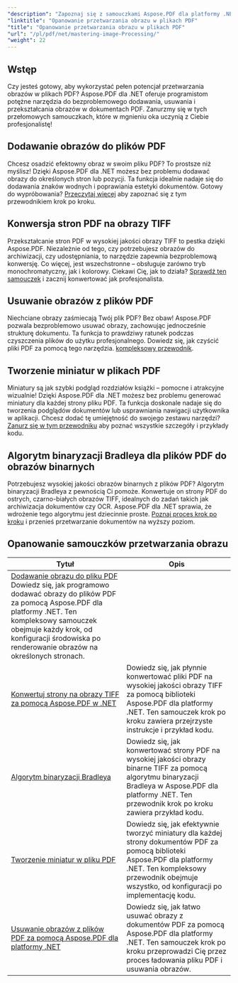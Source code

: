 ```yaml
---
"description": "Zapoznaj się z samouczkami Aspose.PDF dla platformy .NET. Opanuj dodawanie, konwertowanie i zarządzanie obrazami w plikach PDF dzięki łatwym w użyciu, zoptymalizowanym pod kątem SEO przewodnikom i przykładom kodu."
"linktitle": "Opanowanie przetwarzania obrazu w plikach PDF"
"title": "Opanowanie przetwarzania obrazu w plikach PDF"
"url": "/pl/pdf/net/mastering-image-Processing/"
"weight": 22
---
```


## Wstęp

Czy jesteś gotowy, aby wykorzystać pełen potencjał przetwarzania obrazów w plikach PDF? Aspose.PDF dla .NET oferuje programistom potężne narzędzia do bezproblemowego dodawania, usuwania i przekształcania obrazów w dokumentach PDF. Zanurzmy się w tych przełomowych samouczkach, które w mgnieniu oka uczynią z Ciebie profesjonalistę!

## Dodawanie obrazów do plików PDF  

Chcesz osadzić efektowny obraz w swoim pliku PDF? To prostsze niż myślisz! Dzięki Aspose.PDF dla .NET możesz bez problemu dodawać obrazy do określonych stron lub pozycji. Ta funkcja idealnie nadaje się do dodawania znaków wodnych i poprawiania estetyki dokumentów. Gotowy do wypróbowania? [Przeczytaj więcej](./adding-image/) aby zapoznać się z tym przewodnikiem krok po kroku.

## Konwersja stron PDF na obrazy TIFF  

Przekształcanie stron PDF w wysokiej jakości obrazy TIFF to pestka dzięki Aspose.PDF. Niezależnie od tego, czy potrzebujesz obrazów do archiwizacji, czy udostępniania, to narzędzie zapewnia bezproblemową konwersję. Co więcej, jest wszechstronne – obsługuje zarówno tryb monochromatyczny, jak i kolorowy. Ciekawi Cię, jak to działa? [Sprawdź ten samouczek](./convert-pages-to-tiff-images/) i zacznij konwertować jak profesjonalista.

## Usuwanie obrazów z plików PDF  

Niechciane obrazy zaśmiecają Twój plik PDF? Bez obaw! Aspose.PDF pozwala bezproblemowo usuwać obrazy, zachowując jednocześnie strukturę dokumentu. Ta funkcja to prawdziwy ratunek podczas czyszczenia plików do użytku profesjonalnego. Dowiedz się, jak czyścić pliki PDF za pomocą tego narzędzia. [kompleksowy przewodnik](./delete-images-from-pdf-files/).  

## Tworzenie miniatur w plikach PDF  

Miniatury są jak szybki podgląd rozdziałów książki – pomocne i atrakcyjne wizualnie! Dzięki Aspose.PDF dla .NET możesz bez problemu generować miniatury dla każdej strony pliku PDF. Ta funkcja doskonale nadaje się do tworzenia podglądów dokumentów lub usprawniania nawigacji użytkownika w aplikacji. Chcesz dodać tę umiejętność do swojego zestawu narzędzi? [Zanurz się w tym przewodniku](./creating-thumbnail-images/) aby poznać wszystkie szczegóły i przykłady kodu.

## Algorytm binaryzacji Bradleya dla plików PDF do obrazów binarnych  

Potrzebujesz wysokiej jakości obrazów binarnych z plików PDF? Algorytm binaryzacji Bradleya z pewnością Ci pomoże. Konwertuje on strony PDF do ostrych, czarno-białych obrazów TIFF, idealnych do zadań takich jak archiwizacja dokumentów czy OCR. Aspose.PDF dla .NET sprawia, że wdrożenie tego algorytmu jest dziecinnie proste. [Poznaj proces krok po kroku](./bradley-binarization-algorithm/) i przenieś przetwarzanie dokumentów na wyższy poziom.

## Opanowanie samouczków przetwarzania obrazu
| Tytuł | Opis |
| --- | --- | 
| [Dodawanie obrazu do pliku PDF](./adding-image/) Dowiedz się, jak programowo dodawać obrazy do plików PDF za pomocą Aspose.PDF dla platformy .NET. Ten kompleksowy samouczek obejmuje każdy krok, od konfiguracji środowiska po renderowanie obrazów na określonych stronach. |  
| [Konwertuj strony na obrazy TIFF za pomocą Aspose.PDF w .NET](./convert-pages-to-tiff-images/) | Dowiedz się, jak płynnie konwertować pliki PDF na wysokiej jakości obrazy TIFF za pomocą biblioteki Aspose.PDF dla platformy .NET. Ten samouczek krok po kroku zawiera przejrzyste instrukcje i przykład kodu. |  
| [Algorytm binaryzacji Bradleya](./bradley-binarization-algorithm/) | Dowiedz się, jak konwertować strony PDF na wysokiej jakości obrazy binarne TIFF za pomocą algorytmu binaryzacji Bradleya w Aspose.PDF dla platformy .NET. Ten przewodnik krok po kroku zawiera przykład kodu. |   
| [Tworzenie miniatur w pliku PDF](./creating-thumbnail-images/) | Dowiedz się, jak efektywnie tworzyć miniatury dla każdej strony dokumentów PDF za pomocą biblioteki Aspose.PDF dla platformy .NET. Ten kompleksowy przewodnik obejmuje wszystko, od konfiguracji po implementację kodu. |  
| [Usuwanie obrazów z plików PDF za pomocą Aspose.PDF dla platformy .NET](./delete-images-from-pdf-files/) | Dowiedz się, jak łatwo usuwać obrazy z dokumentów PDF za pomocą Aspose.PDF dla platformy .NET. Ten samouczek krok po kroku przeprowadzi Cię przez proces ładowania pliku PDF i usuwania obrazów. |